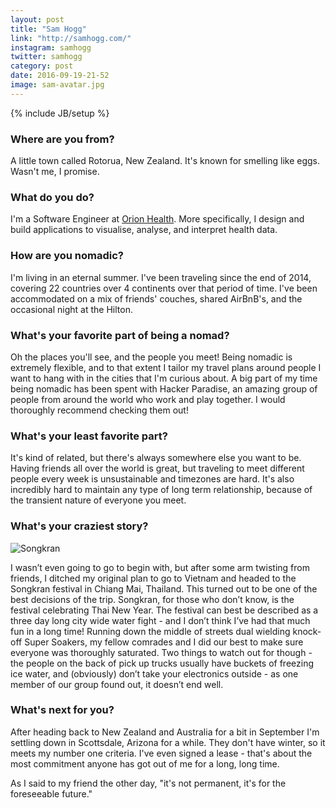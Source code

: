 ```yaml
---
layout: post
title: "Sam Hogg"
link: "http://samhogg.com/"
instagram: samhogg
twitter: samhogg
category: post
date: 2016-09-19-21-52
image: sam-avatar.jpg
---
```

{% include JB/setup %}

### Where are you from?
A little town called Rotorua, New Zealand. It's known for smelling like eggs. Wasn't me, I promise.

### What do you do?
I'm a Software Engineer at [Orion Health](http://orionhealth.com). More specifically, I design and build applications to visualise, analyse, and interpret health data.

### How are you nomadic?

I'm living in an eternal summer. I've been traveling since the end of 2014, covering 22 countries over 4 continents over that period of time. I've been accommodated on a mix of friends' couches, shared AirBnB's, and the occasional night at the Hilton.

### What's your favorite part of being a nomad?

Oh the places you'll see, and the people you meet! Being nomadic is extremely flexible, and to that extent I tailor my travel plans around people I want to hang with in the cities that I'm curious about. A big part of my time being nomadic has been spent with Hacker Paradise, an amazing group of people from around the world who work and play together. I would thoroughly recommend checking them out!

### What's your least favorite part?

It's kind of related, but there's always somewhere else you want to be. Having friends all over the world is great, but traveling to meet different people every week is unsustainable and timezones are hard. It's also incredibly hard to maintain any type of long term relationship, because of the transient nature of everyone you meet.

### What's your craziest story?

<img src="{{ BASE_PATH }}/assets/img/posts/sam-alt.jpg" title="Songkran" class="inner-post-image" />

I wasn’t even going to go to begin with, but after some arm twisting from friends, I ditched my original plan to go to Vietnam and headed to the Songkran festival in Chiang Mai, Thailand. This turned out to be one of the best decisions of the trip. Songkran, for those who don’t know, is the festival celebrating Thai New Year. The festival can best be described as a three day long city wide water fight - and I don’t think I’ve had that much fun in a long time! Running down the middle of streets dual wielding knock-off Super Soakers, my fellow comrades and I did our best to make sure everyone was thoroughly saturated. Two things to watch out for though - the people on the back of pick up trucks usually have buckets of freezing ice water, and (obviously) don’t take your electronics outside - as one member of our group found out, it doesn’t end well.

### What's next for you?

After heading back to New Zealand and Australia for a bit in September I'm settling down in Scottsdale, Arizona for a while. They don't have winter, so it meets my number one criteria. I've even signed a lease - that's about the most commitment anyone has got out of me for a long, long time.

As I said to my friend the other day, "it's not permanent, it's for the foreseeable future."
